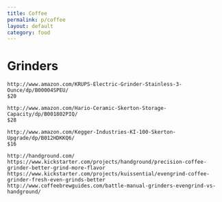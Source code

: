 ```yaml
---
title: Coffee
permalink: p/coffee
layout: default
category: food
---
```


# Grinders


    http://www.amazon.com/KRUPS-Electric-Grinder-Stainless-3-Ounce/dp/B00004SPEU/
    $20

    http://www.amazon.com/Hario-Ceramic-Skerton-Storage-Capacity/dp/B001802PIQ/
    $28

    http://www.amazon.com/Kegger-Industries-KI-100-Skerton-Upgrade/dp/B012HDKKQ6/
    $16

    http://handground.com/
    https://www.kickstarter.com/projects/handground/precision-coffee-grinder-better-grind-more-flavor
    https://www.kickstarter.com/projects/kuissential/evengrind-coffee-grinder-fresh-even-grinds-better
    http://www.coffeebrewguides.com/battle-manual-grinders-evengrind-vs-handground/
